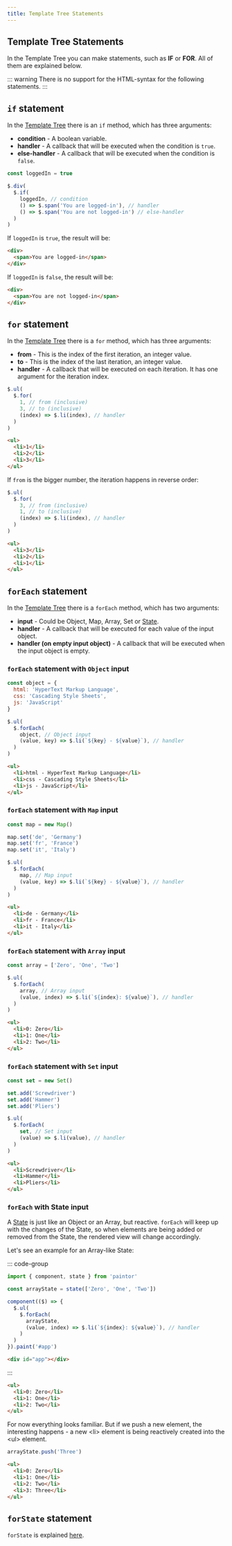 ```yaml
---
title: Template Tree Statements
---
```


## Template Tree Statements

In the Template Tree you can make statements, such as **IF** or **FOR**. All of them are explained
below.

::: warning
There is no support for the HTML-syntax for the following statements.
:::

## `if` statement

In the [Template Tree](template-tree.md) there is an `if` method, which has three arguments:

- **condition** - A boolean variable.
- **handler** - A callback that will be executed when the condition is `true`.
- **else-handler** - A callback that will be executed when the condition is `false`.

```js
const loggedIn = true

$.div(
  $.if(
    loggedIn, // condition
    () => $.span('You are logged-in'), // handler
    () => $.span('You are not logged-in') // else-handler
  )
)
```

If `loggedIn` is `true`, the result will be:
```html
<div>
  <span>You are logged-in</span>
</div>
```
If `loggedIn` is `false`, the result will be:
```html
<div>
  <span>You are not logged-in</span>
</div>
```

## `for` statement

In the [Template Tree](template-tree.md) there is a `for` method, which has three arguments:

- **from** - This is the index of the first iteration, an integer value.
- **to** - This is the index of the last iteration, an integer value.
- **handler** - A callback that will be executed on each iteration. It has one argument for the
iteration index.

```js
$.ul(
  $.for(
    1, // from (inclusive)
    3, // to (inclusive)
    (index) => $.li(index), // handler
  )
)
```
```html
<ul>
  <li>1</li>
  <li>2</li>
  <li>3</li>
</ul>
```

If `from` is the bigger number, the iteration happens in reverse order:

```js
$.ul(
  $.for(
    3, // from (inclusive)
    1, // to (inclusive)
    (index) => $.li(index), // handler
  )
)
```
```html
<ul>
  <li>3</li>
  <li>2</li>
  <li>1</li>
</ul>
```

## `forEach` statement

In the [Template Tree](template-tree.md) there is a `forEach` method, which has two arguments:

- **input** - Could be Object, Map, Array, Set or [State](../reactivity/states.md).
- **handler** - A callback that will be executed for each value of the input object.
- **handler (on empty input object)** - A callback that will be executed when the input object is
  empty.

### `forEach` statement with `Object` input

```js
const object = {
  html: 'HyperText Markup Language',
  css: 'Cascading Style Sheets',
  js: 'JavaScript'
}

$.ul(
  $.forEach(
    object, // Object input
    (value, key) => $.li(`${key} - ${value}`), // handler
  )
)
```
```html
<ul>
  <li>html - HyperText Markup Language</li>
  <li>css - Cascading Style Sheets</li>
  <li>js - JavaScript</li>
</ul>
```

### `forEach` statement with `Map` input

```js
const map = new Map()

map.set('de', 'Germany')
map.set('fr', 'France')
map.set('it', 'Italy')

$.ul(
  $.forEach(
    map, // Map input
    (value, key) => $.li(`${key} - ${value}`), // handler
  )
)
```
```html
<ul>
  <li>de - Germany</li>
  <li>fr - France</li>
  <li>it - Italy</li>
</ul>
```

### `forEach` statement with `Array` input

```js
const array = ['Zero', 'One', 'Two']

$.ul(
  $.forEach(
    array, // Array input
    (value, index) => $.li(`${index}: ${value}`), // handler
  )
)
```
```html
<ul>
  <li>0: Zero</li>
  <li>1: One</li>
  <li>2: Two</li>
</ul>
```

### `forEach` statement with `Set` input

```js
const set = new Set()

set.add('Screwdriver')
set.add('Hammer')
set.add('Pliers')

$.ul(
  $.forEach(
    set, // Set input
    (value) => $.li(value), // handler
  )
)
```
```html
<ul>
  <li>Screwdriver</li>
  <li>Hammer</li>
  <li>Pliers</li>
</ul>
```

### `forEach` with State input

A [State](../reactivity/states.md) is just like an Object or an Array, but reactive.
`forEach` will keep up with the changes of the State, so when elements are being added or removed
from the State, the rendered view will change accordingly.

Let's see an example for an Array-like State: 

::: code-group
```js
import { component, state } from 'paintor'

const arrayState = state(['Zero', 'One', 'Two'])

component(($) => {
  $.ul(
    $.forEach(
      arrayState,
      (value, index) => $.li(`${index}: ${value}`), // handler
    )
  )
}).paint('#app')
```
```html
<div id="app"></div>
```
:::
```html
<ul>
  <li>0: Zero</li>
  <li>1: One</li>
  <li>2: Two</li>
</ul>
```

For now everything looks familiar. But if we push a new element, the interesting happens - a new
\<li\> element is being reactively created into the \<ul\> element.

```js
arrayState.push('Three')
```
```html
<ul>
  <li>0: Zero</li>
  <li>1: One</li>
  <li>2: Two</li>
  <li>3: Three</li>
</ul>
```

## `forState` statement

`forState` is explained [here](../reactivity/using-forState.md).
